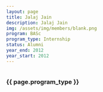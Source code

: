 ```yaml
---
layout: page
title: Jalaj Jain
description: Jalaj Jain
img: /assets/img/members/blank.png
program: BASc
program_type: Internship
status: Alumni
year_end: 2012
year_start: 2012
---
```


<img class="profile_img" src="{{ page.img | prepend: site.baseurl | prepend: site.url }}" alt=""/>

<h3> {{ page.program_type }} </h3>